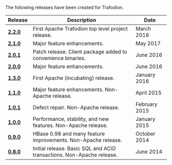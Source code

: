 <!--
  Licensed under the Apache License, Version 2.0 (the "License");
  you may not use this file except in compliance with the License.
  You may obtain a copy of the License at

      http://www.apache.org/licenses/LICENSE-2.0

  Unless required by applicable law or agreed to in writing, software
  distributed under the License is distributed on an "AS IS" BASIS,
  WITHOUT WARRANTIES OR CONDITIONS OF ANY KIND, either express or implied.
  See the License for the specific language governing permissions and
  limitations under the License.
-->

The following releases have been created for Trafodion.

Release                               | Description                                                           | Date
--------------------------------------|-----------------------------------------------------------------------|--------------
**[2.2.0](release-notes-2-2-0.html)** | First Apache Trafodion top level project release.                     | March 2018
**[2.1.0](release-notes-2-1-0.html)** | Major feature enhancements.                                           | May 2017
**[2.0.1](release-notes-2-0-1.html)** | Patch release. Client package added to convenience binaries.          | June 2016
**[2.0.0](release-notes-2-0-0.html)** | Major feature enhancements.                                           | June 2016
**[1.3.0](release-notes-1-3-0.html)** | First Apache (incubating) release.                                    | January 2016
**[1.1.0](release-notes-1-1-0.html)** | Major feature enhancements. Non-Apache release.                       | April 2015
**[1.0.1](release-notes-1-0-1.html)** | Defect repair. Non-Apache release.                                    | February 2015
**[1.0.0](release-notes-1-0-0.html)** | Performance, stability, and new features. Non-Apache release.         | January 2015
**[0.9.0](release-notes-0-9-0.html)** | HBase 0.98 and many feature improvements. Non-Apache release.         | October 2014
**[0.8.0](release-notes-0-8-0.html)** | Initial release. Basic SQL and ACID transactions. Non-Apache release. | June 2014
